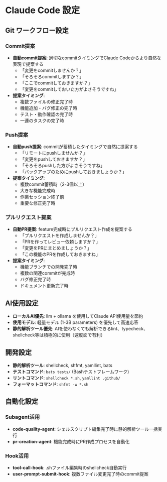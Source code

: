 # Claude Code 設定

## Git ワークフロー設定
### **Commit提案**
- **自動commit提案**: 適切なcommitタイミングでClaude Codeからより自然な表現で提案する
  - 「変更をcommitしませんか？」
  - 「そろそろcommitしますか？」
  - 「ここでcommitしておきますか？」
  - 「変更をcommitしておいた方がよさそうですね」
- **提案タイミング**:
  - 複数ファイルの修正完了時
  - 機能追加・バグ修正の完了時
  - テスト・動作確認の完了時
  - 一連のタスクの完了時

### **Push提案**
- **自動push提案**: commitが蓄積したタイミングで自然に提案する
  - 「リモートにpushしませんか？」
  - 「変更をpushしておきますか？」
  - 「そろそろpushした方がよさそうですね」
  - 「バックアップのためにpushしておきましょうか？」
- **提案タイミング**:
  - 複数commit蓄積時（2-3個以上）
  - 大きな機能完成時
  - 作業セッション終了前
  - 重要な修正完了時

### **プルリクエスト提案**
- **自動PR提案**: feature完成時にプルリクエスト作成を提案する
  - 「プルリクエストを作成しませんか？」
  - 「PRを作ってレビュー依頼しますか？」
  - 「変更をPRにまとめましょうか？」
  - 「この機能のPRを作成しておきますね」
- **提案タイミング**:
  - 機能ブランチでの開発完了時
  - 複数の関連commitが完成時
  - バグ修正完了時
  - ドキュメント更新完了時

## AI使用設定
- **ローカルAI優先**: llm + ollama を使用してClaude API使用量を節約
- **使用モデル**: 軽量モデル (1-3B parameters) を優先して高速応答
- **静的解析ツール優先**: AIを使わなくても解析できるlint、typecheck、shellcheck等は積極的に使用（速度面で有利）

## 開発設定
- **静的解析ツール**: shellcheck, shfmt, yamllint, bats
- **テストコマンド**: `bats tests/` (Bashテストフレームワーク)
- **リントコマンド**: `shellcheck *.sh`, `yamllint .github/`
- **フォーマットコマンド**: `shfmt -w *.sh`

## 自動化設定
### **Subagent活用**
- **code-quality-agent**: シェルスクリプト編集完了時に静的解析ツール一括実行
- **pr-creation-agent**: 機能完成時にPR作成プロセスを自動化

### **Hook活用**  
- **tool-call-hook**: .shファイル編集時のshellcheck自動実行
- **user-prompt-submit-hook**: 複数ファイル変更完了時のcommit提案